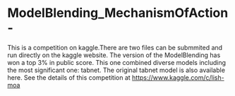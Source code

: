 # ModelBlending_MechanismOfAction-
This is a competition on kaggle.There are two files can be submmited and run directly on the kaggle website. 
The version of the ModelBlending has won a top 3% in public score. This one combined diverse models including the most significant one: tabnet.
The original tabnet model is also available here.
See the details of this competition at https://www.kaggle.com/c/lish-moa

